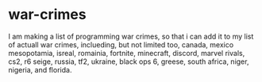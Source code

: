 # war-crimes
I am making a list of programming war crimes, so that i can add it to my list of actuall war crimes, inclueding, but not limited too, canada, mexico mesopotamia, isreal, romainia, fortnite, minecraft, discord, marvel rivals, cs2, r6 seige, russia, tf2, ukraine, black ops 6, greese, south africa, niger, nigeria, and florida.
